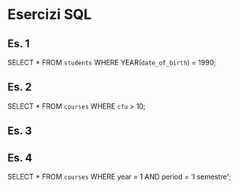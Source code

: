 # Esercizi SQL

## Es. 1

SELECT \* FROM `students` WHERE YEAR(`date_of_birth`) = 1990;

## Es. 2

SELECT \* FROM `courses` WHERE `cfu` > 10;

## Es. 3

## Es. 4

SELECT \* FROM `courses` WHERE year = 1 AND period = 'I semestre';
